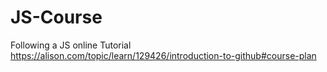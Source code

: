 # JS-Course
Following a JS online Tutorial https://alison.com/topic/learn/129426/introduction-to-github#course-plan
